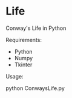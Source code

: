 # Life
Conway's Life in Python

Requirements:
* Python
* Numpy
* Tkinter

Usage:

python ConwaysLife.py
